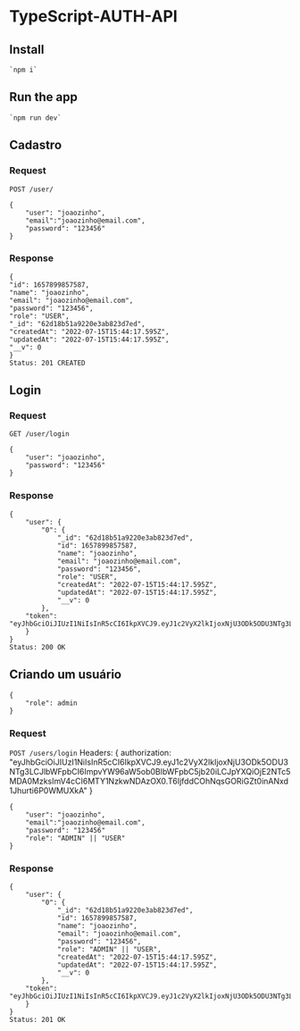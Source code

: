 # TypeScript-AUTH-API

## Install

    `npm i`

## Run the app

    `npm run dev`

## Cadastro

### Request

`POST /user/`

    {
        "user": "joaozinho",
        "email":"joaozinho@email.com",
        "password": "123456"
    }

### Response

    {
    "id": 1657899857587,
    "name": "joaozinho",
    "email": "joaozinho@email.com",
    "password": "123456",
    "role": "USER",
    "_id": "62d18b51a9220e3ab823d7ed",
    "createdAt": "2022-07-15T15:44:17.595Z",
    "updatedAt": "2022-07-15T15:44:17.595Z",
    "__v": 0
    }
    Status: 201 CREATED

## Login

### Request

`GET /user/login`

    {
        "user": "joaozinho",
        "password": "123456"
    }

### Response

    {
        "user": {
            "0": {
                "_id": "62d18b51a9220e3ab823d7ed",
                "id": 1657899857587,
                "name": "joaozinho",
                "email": "joaozinho@email.com",
                "password": "123456",
                "role": "USER",
                "createdAt": "2022-07-15T15:44:17.595Z",
                "updatedAt": "2022-07-15T15:44:17.595Z",
                "__v": 0
            },
        "token": "eyJhbGciOiJIUzI1NiIsInR5cCI6IkpXVCJ9.eyJ1c2VyX2lkIjoxNjU3ODk5ODU3NTg3LCJlbWFpbCI6ImpvYW96aW5ob0BlbWFpbC5jb20iLCJpYXQiOjE2NTc5MDA0MzksImV4cCI6MTY1NzkwNDAzOX0.T6IjfddCOhNqsGORiGZt0inANxd1Jhurti6P0WMUXkA"
        }
    }
    Status: 200 OK

## Criando um usuário
    {
        "role": admin
    }

### Request

`POST /users/login`
    Headers: {
        authorization: "eyJhbGciOiJIUzI1NiIsInR5cCI6IkpXVCJ9.eyJ1c2VyX2lkIjoxNjU3ODk5ODU3NTg3LCJlbWFpbCI6ImpvYW96aW5ob0BlbWFpbC5jb20iLCJpYXQiOjE2NTc5MDA0MzksImV4cCI6MTY1NzkwNDAzOX0.T6IjfddCOhNqsGORiGZt0inANxd1Jhurti6P0WMUXkA" 
    }

    {
        "user": "joaozinho",
        "email":"joaozinho@email.com",
        "password": "123456"
        "role": "ADMIN" || "USER"
    }

### Response

    {
        "user": {
            "0": {
                "_id": "62d18b51a9220e3ab823d7ed",
                "id": 1657899857587,
                "name": "joaozinho",
                "email": "joaozinho@email.com",
                "password": "123456",
                "role": "ADMIN" || "USER",
                "createdAt": "2022-07-15T15:44:17.595Z",
                "updatedAt": "2022-07-15T15:44:17.595Z",
                "__v": 0
            },
        "token": "eyJhbGciOiJIUzI1NiIsInR5cCI6IkpXVCJ9.eyJ1c2VyX2lkIjoxNjU3ODk5ODU3NTg3LCJlbWFpbCI6ImpvYW96aW5ob0BlbWFpbC5jb20iLCJpYXQiOjE2NTc5MDA0MzksImV4cCI6MTY1NzkwNDAzOX0.T6IjfddCOhNqsGORiGZt0inANxd1Jhurti6P0WMUXkA"
        }
    }
    Status: 201 OK
